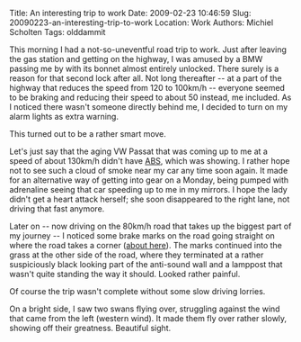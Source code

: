 Title: An interesting trip to work
Date: 2009-02-23 10:46:59
Slug: 20090223-an-interesting-trip-to-work
Location: Work
Authors: Michiel Scholten
Tags: olddammit

<p>This morning I had a not-so-uneventful road trip to work. Just after leaving the gas station and getting on the highway, I was amused by a BMW passing me by with its bonnet almost entirely unlocked. There surely is a reason for that second lock after all. Not long thereafter -- at a part of the highway that reduces the speed from 120 to 100km/h -- everyone seemed to be braking and reducing their speed to about 50 instead, me included. As I noticed there wasn't someone directly behind me, I decided to turn on my alarm lights as extra warning.</p>

<p>This turned out to be a rather smart move.</p>

<p>Let's just say that the aging VW Passat that was coming up to me at a speed of about 130km/h didn't have <a href="http://en.wikipedia.org/wiki/Anti-lock_braking_system">ABS</a>, which was showing. I rather hope not to see such a cloud of smoke near my car any time soon again. It made for an alternative way of getting into gear on a Monday, being pumped with adrenaline seeing that car speeding up to me in my mirrors. I hope the lady didn't get a heart attack herself; she soon disappeared to the right lane, not driving that fast anymore.</p>

<p>Later on -- now driving on the 80km/h road that takes up the biggest part of my journey -- I noticed some brake marks on the road going straight on where the road takes a corner (<a href="http://maps.google.com/?ie=UTF8&amp;ll=52.838415,4.751158&amp;spn=0.003688,0.009656&amp;t=k&amp;z=17">about here</a>). The marks continued into the grass at the other side of the road, where they terminated at a rather suspiciously black looking part of the anti-sound wall and a lamppost that wasn't quite standing the way it should. Looked rather painful.</p>

<p>Of course the trip wasn't complete without some slow driving lorries.</p>

<p>On a bright side, I saw two swans flying over, struggling against the wind that came from the left (western wind). It made them fly over rather slowly, showing off their greatness. Beautiful sight.</p>